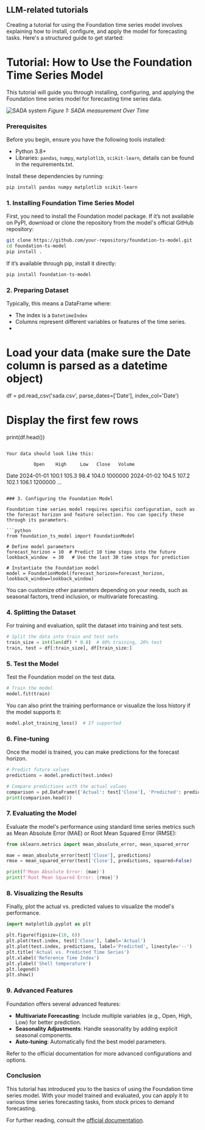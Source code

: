 ## LLM-related tutorials

Creating a tutorial for using the Foundation time series model involves explaining how to install, configure, and apply the model for forecasting tasks. Here's a structured guide to get started:

# Tutorial: How to Use the Foundation Time Series Model

This tutorial will guide you through installing, configuring, and applying the Foundation time series model for forecasting time series data.

![SADA system](path_to_image/.png)
*Figure 1: SADA measurement Over Time*

### Prerequisites
Before you begin, ensure you have the following tools installed:
- Python 3.8+
- Libraries: `pandas`, `numpy`, `matplotlib`, `scikit-learn`, details can be found in the requirements.txt.

Install these dependencies by running:

```bash
pip install pandas numpy matplotlib scikit-learn
```

### 1. Installing Foundation Time Series Model

First, you need to install the Foundation model package. If it’s not available on PyPI, download or clone the repository from the model's official GitHub repository:

```bash
git clone https://github.com/your-repository/foundation-ts-model.git
cd foundation-ts-model
pip install .
```

If it’s available through pip, install it directly:
```bash
pip install foundation-ts-model
```

### 2. Preparing Dataset

Typically, this means a DataFrame where:
- The index is a `DatetimeIndex`
- Columns represent different variables or features of the time series.
- 

# Load your data (make sure the Date column is parsed as a datetime object)
df = pd.read_csv('sada.csv', parse_dates=['Date'], index_col='Date')

# Display the first few rows
print(df.head())
```

Your data should look like this:
```
              Open    High     Low   Close   Volume
Date
2024-01-01   100.1   105.3    98.4   104.0   1000000
2024-01-02   104.5   107.2   102.1   106.1   1200000
...
```

### 3. Configuring the Foundation Model

Foundation time series model requires specific configuration, such as the forecast horizon and feature selection. You can specify these through its parameters.

```python
from foundation_ts_model import FoundationModel

# Define model parameters
forecast_horizon = 10  # Predict 10 time steps into the future
lookback_window  = 30   # Use the last 30 time steps for prediction

# Instantiate the Foundation model
model = FoundationModel(forecast_horizon=forecast_horizon, lookback_window=lookback_window)
```

You can customize other parameters depending on your needs, such as seasonal factors, trend inclusion, or multivariate forecasting.

### 4. Splitting the Dataset

For training and evaluation, split the dataset into training and test sets.

```python
# Split the data into train and test sets
train_size = int(len(df) * 0.8)  # 80% training, 20% test
train, test = df[:train_size], df[train_size:]
```

### 5. Test the Model

Test the Foundation model on the test data.

```python
# Train the model
model.fit(train)
```

You can also print the training performance or visualize the loss history if the model supports it:
```python
model.plot_training_loss()  # If supported
```

### 6. Fine-tuning 

Once the model is trained, you can make predictions for the forecast horizon.

```python
# Predict future values
predictions = model.predict(test.index)

# Compare predictions with the actual values
comparison = pd.DataFrame({'Actual': test['Close'], 'Predicted': predictions})
print(comparison.head())
```

### 7. Evaluating the Model

Evaluate the model's performance using standard time series metrics such as Mean Absolute Error (MAE) or Root Mean Squared Error (RMSE):

```python
from sklearn.metrics import mean_absolute_error, mean_squared_error

mae = mean_absolute_error(test['Close'], predictions)
rmse = mean_squared_error(test['Close'], predictions, squared=False)

print(f'Mean Absolute Error: {mae}')
print(f'Root Mean Squared Error: {rmse}')
```

### 8. Visualizing the Results

Finally, plot the actual vs. predicted values to visualize the model's performance.

```python
import matplotlib.pyplot as plt

plt.figure(figsize=(10, 6))
plt.plot(test.index, test['Close'], label='Actual')
plt.plot(test.index, predictions, label='Predicted', linestyle='--')
plt.title('Actual vs. Predicted Time Series')
plt.xlabel('Reference Time Index')
plt.ylabel('Shell temperature')
plt.legend()
plt.show()
```

### 9. Advanced Features

Foundation offers several advanced features:
- **Multivariate Forecasting**: Include multiple variables (e.g., Open, High, Low) for better prediction.
- **Seasonality Adjustments**: Handle seasonality by adding explicit seasonal components.
- **Auto-tuning**: Automatically find the best model parameters.

Refer to the official documentation for more advanced configurations and options.

### Conclusion

This tutorial has introduced you to the basics of using the Foundation time series model. With your model trained and evaluated, you can apply it to various time series forecasting tasks, from stock prices to demand forecasting.

For further reading, consult the [official documentation](https://link-to-foundation-docs.com).
